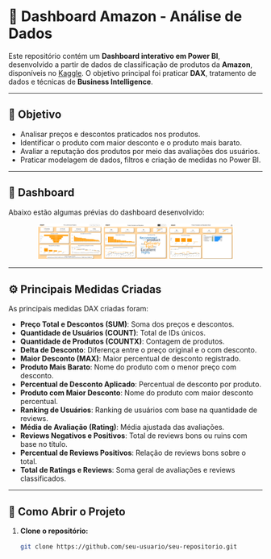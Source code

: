 # 🛒 Dashboard Amazon - Análise de Dados

Este repositório contém um **Dashboard interativo em Power BI**, desenvolvido a partir de dados de classificação de produtos da **Amazon**, disponíveis no [Kaggle](https://www.kaggle.com/). O objetivo principal foi praticar **DAX**, tratamento de dados e técnicas de **Business Intelligence**.

---

## 🎯 Objetivo

- Analisar preços e descontos praticados nos produtos.
- Identificar o produto com maior desconto e o produto mais barato.
- Avaliar a reputação dos produtos por meio das avaliações dos usuários.
- Praticar modelagem de dados, filtros e criação de medidas no Power BI.

---

## 📸 Dashboard

Abaixo estão algumas prévias do dashboard desenvolvido:

<p align="center">
    <img src="https://github.com/LuucasGabriel/ProjetoAmazon/blob/main/Imagens/Captura%20de%20tela%202025-07-10%20191211.png?raw=true" alt="Dashboard 1" width="25%"/>
    <img src="https://github.com/LuucasGabriel/ProjetoAmazon/blob/main/Imagens/Captura%20de%20tela%202025-07-10%20191221.png?raw=true" alt="Dashboard 2" width="25%"/>
    <img src="https://github.com/LuucasGabriel/ProjetoAmazon/blob/main/Imagens/Captura%20de%20tela%202025-07-10%20191245.png?raw=true" alt="Dashboard 3" width="25%"/>
</p>

---

## ⚙️ Principais Medidas Criadas

As principais medidas DAX criadas foram:

- **Preço Total e Descontos (SUM)**: Soma dos preços e descontos.
- **Quantidade de Usuários (COUNT)**: Total de IDs únicos.
- **Quantidade de Produtos (COUNTX)**: Contagem de produtos.
- **Delta de Desconto**: Diferença entre o preço original e o com desconto.
- **Maior Desconto (MAX)**: Maior percentual de desconto registrado.
- **Produto Mais Barato**: Nome do produto com o menor preço com desconto.
- **Percentual de Desconto Aplicado**: Percentual de desconto por produto.
- **Produto com Maior Desconto**: Nome do produto com maior desconto percentual.
- **Ranking de Usuários**: Ranking de usuários com base na quantidade de reviews.
- **Média de Avaliação (Rating)**: Média ajustada das avaliações.
- **Reviews Negativos e Positivos**: Total de reviews bons ou ruins com base no título.
- **Percentual de Reviews Positivos**: Relação de reviews bons sobre o total.
- **Total de Ratings e Reviews**: Soma geral de avaliações e reviews classificados.

---

## 🚀 Como Abrir o Projeto

1. **Clone o repositório:**
   ```bash
   git clone https://github.com/seu-usuario/seu-repositorio.git
